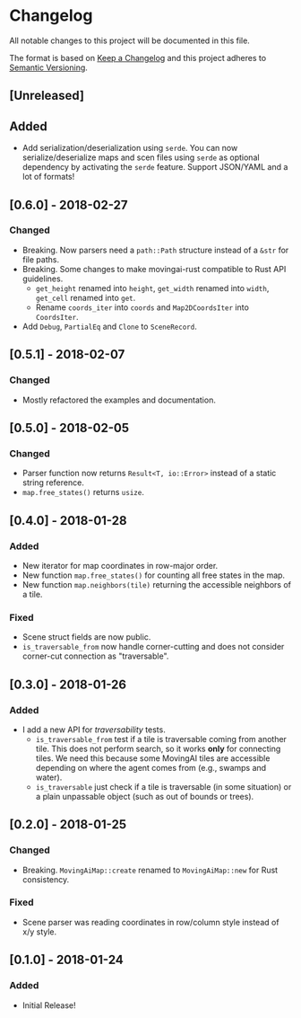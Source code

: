 # Changelog
All notable changes to this project will be documented in this file.

The format is based on [Keep a Changelog](http://keepachangelog.com/en/1.0.0/)
and this project adheres to [Semantic Versioning](http://semver.org/spec/v2.0.0.html).

## [Unreleased]

## Added

  - Add serialization/deserialization using `serde`. You can now serialize/deserialize maps and scen files using `serde` as optional dependency by activating the `serde` feature. Support JSON/YAML and a lot of formats!

## [0.6.0] - 2018-02-27

### Changed
  - Breaking. Now parsers need a `path::Path` structure instead of a `&str` for file paths.
  - Breaking. Some changes to make movingai-rust compatible to Rust API guidelines.
    - `get_height` renamed into `height`, `get_width` renamed into `width`, `get_cell` renamed into `get`.
    - Rename `coords_iter` into `coords` and `Map2DCoordsIter` into `CoordsIter`.
  - Add `Debug`, `PartialEq` and `Clone` to `SceneRecord`.

## [0.5.1] - 2018-02-07

### Changed
 - Mostly refactored the examples and documentation.

## [0.5.0] - 2018-02-05

### Changed
 - Parser function now returns `Result<T, io::Error>` instead of a static string reference.
 - `map.free_states()` returns `usize`.

## [0.4.0] - 2018-01-28

### Added
 - New iterator for map coordinates in row-major order.
 - New function `map.free_states()` for counting all free states in the map.
 - New function `map.neighbors(tile)` returning the accessible neighbors of a tile.

### Fixed
 - Scene struct fields are now public.
 - `is_traversable_from` now handle corner-cutting and does not consider corner-cut connection as "traversable".

## [0.3.0] - 2018-01-26

### Added
 - I add a new API for _traversability_ tests.
   - `is_traversable_from` test if a tile is traversable coming from another tile. This does not perform search, so it works **only** for connecting tiles. We need this because some MovingAI tiles are accessible depending on where the agent comes from (e.g., swamps and water).
   - `is_traversable` just check if a tile is traversable (in some situation) or a plain unpassable object (such as out of bounds or trees). 

## [0.2.0] - 2018-01-25

### Changed
 - Breaking. `MovingAiMap::create` renamed to `MovingAiMap::new` for Rust consistency.

### Fixed
 - Scene parser was reading coordinates in row/column style instead of x/y style.

## [0.1.0] - 2018-01-24

### Added
 - Initial Release!